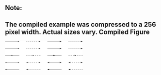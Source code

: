 Note:
-----
The compiled example was compressed to a 256
pixel width. Actual sizes vary.
Compiled Figure
---------------
![Example](_arrow_test.png)
